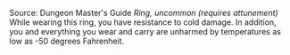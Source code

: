 Source: Dungeon Master's Guide
*Ring, uncommon (requires attunement)*
While wearing this ring, you have resistance to cold damage. In addition, you and everything you wear and carry are unharmed by temperatures as low as -50 degrees Fahrenheit.